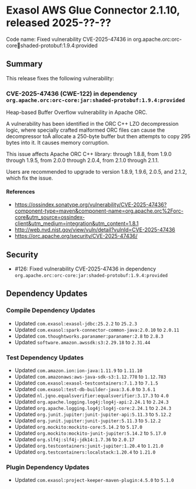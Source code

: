 # Exasol AWS Glue Connector 2.1.10, released 2025-??-??

Code name: Fixed vulnerability CVE-2025-47436 in org.apache.orc:orc-core:jar:shaded-protobuf:1.9.4:provided

## Summary

This release fixes the following vulnerability:

### CVE-2025-47436 (CWE-122) in dependency `org.apache.orc:orc-core:jar:shaded-protobuf:1.9.4:provided`
Heap-based Buffer Overflow vulnerability in Apache ORC.

A vulnerability has been identified in the ORC C++ LZO decompression logic, where specially crafted malformed ORC files can cause the decompressor toÂ allocate a 250-byte buffer but then attempts to copy 295 bytes into it. It causes memory corruption.

This issue affects Apache ORC C++ library: through 1.8.8, from 1.9.0 through 1.9.5, from 2.0.0 through 2.0.4, from 2.1.0 through 2.1.1.

Users are recommended to upgrade to version 1.8.9, 1.9.6, 2.0.5, and 2.1.2, which fix the issue.
#### References
* https://ossindex.sonatype.org/vulnerability/CVE-2025-47436?component-type=maven&component-name=org.apache.orc%2Forc-core&utm_source=ossindex-client&utm_medium=integration&utm_content=1.8.1
* http://web.nvd.nist.gov/view/vuln/detail?vulnId=CVE-2025-47436
* https://orc.apache.org/security/CVE-2025-47436/

## Security

* #126: Fixed vulnerability CVE-2025-47436 in dependency `org.apache.orc:orc-core:jar:shaded-protobuf:1.9.4:provided`

## Dependency Updates

### Compile Dependency Updates

* Updated `com.exasol:exasol-jdbc:25.2.2` to `25.2.3`
* Updated `com.exasol:spark-connector-common-java:2.0.10` to `2.0.11`
* Updated `com.thoughtworks.paranamer:paranamer:2.8` to `2.8.3`
* Updated `software.amazon.awssdk:s3:2.29.18` to `2.31.44`

### Test Dependency Updates

* Updated `com.amazon.ion:ion-java:1.11.9` to `1.11.10`
* Updated `com.amazonaws:aws-java-sdk-s3:1.12.778` to `1.12.783`
* Updated `com.exasol:exasol-testcontainers:7.1.3` to `7.1.5`
* Updated `com.exasol:test-db-builder-java:3.6.0` to `3.6.1`
* Updated `nl.jqno.equalsverifier:equalsverifier:3.17.3` to `4.0`
* Updated `org.apache.logging.log4j:log4j-api:2.24.1` to `2.24.3`
* Updated `org.apache.logging.log4j:log4j-core:2.24.1` to `2.24.3`
* Updated `org.junit.jupiter:junit-jupiter-api:5.11.3` to `5.12.2`
* Updated `org.junit.jupiter:junit-jupiter:5.11.3` to `5.12.2`
* Updated `org.mockito:mockito-core:5.14.2` to `5.17.0`
* Updated `org.mockito:mockito-junit-jupiter:5.14.2` to `5.17.0`
* Updated `org.slf4j:slf4j-jdk14:1.7.36` to `2.0.17`
* Updated `org.testcontainers:junit-jupiter:1.20.4` to `1.21.0`
* Updated `org.testcontainers:localstack:1.20.4` to `1.21.0`

### Plugin Dependency Updates

* Updated `com.exasol:project-keeper-maven-plugin:4.5.0` to `5.1.0`
